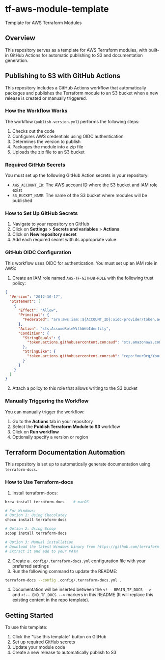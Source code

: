 # tf-aws-module-template

<!-- BEGIN_TF_DOCS -->

Template for AWS Terraform Modules

## Overview

This repository serves as a template for AWS Terraform modules, with built-in GitHub Actions for automatic publishing to S3 and documentation generation.

## Publishing to S3 with GitHub Actions

This repository includes a GitHub Actions workflow that automatically packages and publishes the Terraform module to an S3 bucket when a new release is created or manually triggered.

### How the Workflow Works

The workflow (`publish-version.yml`) performs the following steps:

1. Checks out the code
2. Configures AWS credentials using OIDC authentication
3. Determines the version to publish
4. Packages the module into a zip file
5. Uploads the zip file to an S3 bucket

### Required GitHub Secrets

You must set up the following GitHub Action secrets in your repository:

- `AWS_ACCOUNT_ID`: The AWS account ID where the S3 bucket and IAM role exist
- `S3_BUCKET_NAME`: The name of the S3 bucket where modules will be published

### How to Set Up GitHub Secrets

1. Navigate to your repository on GitHub
2. Click on **Settings** > **Secrets and variables** > **Actions**
3. Click on **New repository secret**
4. Add each required secret with its appropriate value

### GitHub OIDC Configuration

This workflow uses OIDC for authentication. You must set up an IAM role in AWS:

1. Create an IAM role named `AWS-TF-GITHUB-ROLE` with the following trust policy:

```json
{
  "Version": "2012-10-17",
  "Statement": [
    {
      "Effect": "Allow",
      "Principal": {
        "Federated": "arn:aws:iam::${ACCOUNT_ID}:oidc-provider/token.actions.githubusercontent.com"
      },
      "Action": "sts:AssumeRoleWithWebIdentity",
      "Condition": {
        "StringEquals": {
          "token.actions.githubusercontent.com:aud": "sts.amazonaws.com"
        },
        "StringLike": {
          "token.actions.githubusercontent.com:sub": "repo:YourOrg/YourRepo:*"
        }
      }
    }
  ]
}
```

2. Attach a policy to this role that allows writing to the S3 bucket

### Manually Triggering the Workflow

You can manually trigger the workflow:

1. Go to the **Actions** tab in your repository
2. Select the **Publish Terraform Module to S3** workflow
3. Click on **Run workflow**
4. Optionally specify a version or region

## Terraform Documentation Automation

This repository is set up to automatically generate documentation using `terraform-docs`.

### How to Use Terraform-docs

1. Install terraform-docs:

```bash
brew install terraform-docs    # macOS

# For Windows:
# Option 1: Using Chocolatey
choco install terraform-docs

# Option 2: Using Scoop
scoop install terraform-docs

# Option 3: Manual installation
# Download the latest Windows binary from https://github.com/terraform-docs/terraform-docs/releases
# Extract it and add to your PATH
```

2. Create a `.config/.terraform-docs.yml` configuration file with your preferred settings
3. Run the following command to update the README:

```bash
terraform-docs --config .config/.terraform-docs.yml .
```

4. Documentation will be inserted between the `<!-- BEGIN_TF_DOCS -->` and `<!-- END_TF_DOCS -->` markers in this README (It will replace this existing content in the repo template).

## Getting Started

To use this template:

1. Click the "Use this template" button on GitHub
2. Set up required GitHub secrets
3. Update your module code
4. Create a new release to automatically publish to S3

<!-- END_TF_DOCS -->
